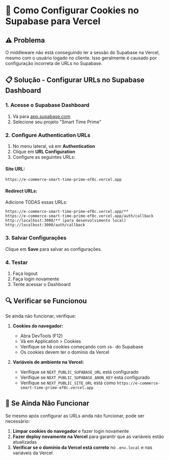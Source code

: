 # 🔧 Como Configurar Cookies no Supabase para Vercel

## ⚠️ Problema

O middleware não está conseguindo ler a sessão do Supabase na Vercel, mesmo com o usuário logado no cliente. Isso geralmente é causado por configuração incorreta de URLs no Supabase.

## 📋 Solução - Configurar URLs no Supabase Dashboard

### 1. Acesse o Supabase Dashboard

1. Vá para [app.supabase.com](https://app.supabase.com)
2. Selecione seu projeto "Smart Time Prime"

### 2. Configure Authentication URLs

1. No menu lateral, vá em **Authentication**
2. Clique em **URL Configuration**
3. Configure as seguintes URLs:

#### **Site URL:**
```
https://e-commerce-smart-time-prime-ef8c.vercel.app
```

#### **Redirect URLs:**
Adicione TODAS essas URLs:
```
https://e-commerce-smart-time-prime-ef8c.vercel.app/**
https://e-commerce-smart-time-prime-ef8c.vercel.app/auth/callback
http://localhost:3000/** (para desenvolvimento local)
http://localhost:3000/auth/callback
```

### 3. Salvar Configurações

Clique em **Save** para salvar as configurações.

### 4. Testar

1. Faça logout
2. Faça login novamente
3. Tente acessar o Dashboard

## 🔍 Verificar se Funcionou

Se ainda não funcionar, verifique:

1. **Cookies do navegador:**
   - Abra DevTools (F12)
   - Vá em Application > Cookies
   - Verifique se há cookies começando com `sb-` do Supabase
   - Os cookies devem ter o domínio da Vercel

2. **Variáveis de ambiente na Vercel:**
   - Verifique se `NEXT_PUBLIC_SUPABASE_URL` está configurado
   - Verifique se `NEXT_PUBLIC_SUPABASE_ANON_KEY` está configurado
   - Verifique se `NEXT_PUBLIC_SITE_URL` está como `https://e-commerce-smart-time-prime-ef8c.vercel.app`

## 🐛 Se Ainda Não Funcionar

Se mesmo após configurar as URLs ainda não funcionar, pode ser necessário:

1. **Limpar cookies do navegador** e fazer login novamente
2. **Fazer deploy novamente na Vercel** para garantir que as variáveis estão atualizadas
3. **Verificar se o domínio da Vercel está correto** no `.env.local` e nas variáveis da Vercel

